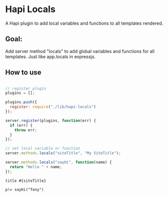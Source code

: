 Hapi Locals
===========

A Hapi plugin to add local variables and functions to all templates rendered.

## Goal:
Add server method "locals" to add global variables and functions for all templates. Just like app.locals in expressjs.

## How to use

```javascript

// register plugin
plugins = [];

plugins.push({
  register: require("./lib/hapi-locals")
});

server.register(plugins, function(err) {
  if (err) {
    throw err;
  }
});

// set local variable or function
server.methods.locals("siteTitle", "My SiteTitle");

server.methods.locals("sayHi", function(name) {
  return "Hello " + name;
});
```

```jade
title #{siteTitle}

p!= sayHi("Tony")
```
